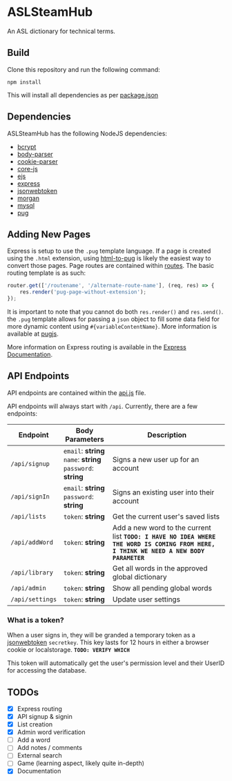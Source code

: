 # ASLSteamHub
An ASL dictionary for technical terms.

## Build
Clone this repository and run the following command:
```
npm install
```

This will install all dependencies as per [package.json](./package.json)

## Dependencies
ASLSteamHub has the following NodeJS dependencies:
- [bcrypt](https://www.npmjs.com/package/bcrypt)
- [body-parser](https://www.npmjs.com/package/body-parser)
- [cookie-parser](https://www.npmjs.com/package/cookie-parser)
- [core-js](https://www.npmjs.com/package/core-js)
- [ejs](https://www.npmjs.com/package/ejs)
- [express](https://www.npmjs.com/package/express)
- [jsonwebtoken](https://www.npmjs.com/package/jsonwebtoken)
- [morgan](https://www.npmjs.com/package/morgan)
- [mysql](https://www.npmjs.com/package/mysql)
- [pug](https://www.npmjs.com/package/pug)

## Adding New Pages
Express is setup to use the `.pug` template language.
If a page is created using the `.html` extension, using [html-to-pug](https://html-to-pug.com) is likely the easiest way to convert those pages.
Page routes are contained within [routes](./routes/). The basic routing template is as such:
```js
router.get(['/routename', '/alternate-route-name'], (req, res) => {
    res.render('pug-page-without-extension');
});
```
It is important to note that you cannot do both `res.render()` and `res.send()`. the `.pug` template allows for passing a `json` object to fill some data field for more dynamic content using `#{variableContentName}`. More information is available at [pugjs](https://pugjs.org/api/getting-started.html).

More information on Express routing is available in the [Express Documentation](https://expressjs.com/en/guide/routing.html).

## API Endpoints
API endpoints are contained within the [api.js](./routes/api.js) file.

API endpoints will always start with `/api`.
Currently, there are a few endpoints:

|Endpoint|Body Parameters|Description|
|---|---|---|
|`/api/signup`|`email`: __string__<br>`name`: __string__<br>`password`: __string__|Signs a new user up for an account|
|`/api/signIn`|`email`: __string__<br>`password`: __string__|Signs an existing user into their account|
|`/api/lists`|`token`: __string__|Get the current user's saved lists|
|`/api/addWord`|`token`: __string__<br>|Add a new word to the current list __`TODO: I HAVE NO IDEA WHERE THE WORD IS COMING FROM HERE, I THINK WE NEED A NEW BODY PARAMETER`__|
|`/api/library`|`token`: __string__|Get all words in the approved global dictionary|
|`/api/admin`|`token`: __string__|Show all pending global words|
|`/api/settings`|`token`: __string__|Update user settings|

### What is a __token__?
When a user signs in, they will be granded a temporary token as a [jsonwebtoken](https://www.npmjs.com/package/jsonwebtoken) `secretkey`. This key lasts for 12 hours in either a browser cookie or localstorage. __`TODO: VERIFY WHICH`__

This token will automatically get the user's permission level and their UserID for accessing the database. 

## TODOs
- [x] Express routing
- [x] API signup & signin
- [x] List creation
- [x] Admin word verification
- [ ] Add a word
- [ ] Add notes / comments
- [ ] External search
- [ ] Game (learning aspect, likely quite in-depth)
- [x] Documentation